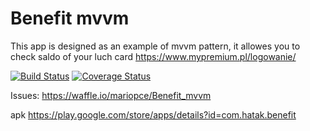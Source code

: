 # Benefit mvvm

This app is designed as an example of mvvm pattern, it allowes you to check saldo of your luch card
https://www.mypremium.pl/logowanie/

[![Build Status](https://travis-ci.org/mariopce/Benefit_mvvm.svg?branch=master)](https://travis-ci.org/mariopce/Benefit_mvvm)
[![Coverage Status](https://coveralls.io/repos/github/mariopce/Benefit_mvvm/badge.svg?branch=master)](https://coveralls.io/github/mariopce/Benefit_mvvm?branch=master)

Issues: https://waffle.io/mariopce/Benefit_mvvm 

apk https://play.google.com/store/apps/details?id=com.hatak.benefit
